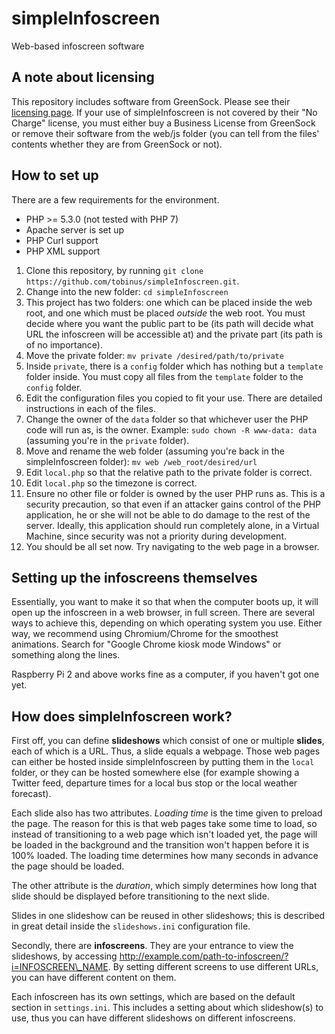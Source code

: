 # simpleInfoscreen
Web-based infoscreen software

## A note about licensing

This repository includes software from GreenSock. Please
see their [licensing page](https://greensock.com/licensing/). If your use
of simpleInfoscreen is not covered by their "No Charge" license, you must
either buy a Business License from GreenSock or remove their software from
the web/js folder (you can tell from the files' contents whether they are from
GreenSock or not).

## How to set up

There are a few requirements for the environment.

* PHP >= 5.3.0 (not tested with PHP 7)
* Apache server is set up
* PHP Curl support
* PHP XML support

1.  Clone this repository, by running `git clone https://github.com/tobinus/simpleInfoscreen.git`.
2.  Change into the new folder: `cd simpleInfoscreen`
3.  This project has two folders: one which can be placed inside the web root, and one which must
    be placed _outside_ the web root. You must decide where you want the public part to be
    (its path will decide what URL the infoscreen will be accessible at) and the private part
    (its path is of no importance).
4.  Move the private folder: `mv private /desired/path/to/private`
5.  Inside `private`, there is a `config` folder which has nothing but a `template` folder
    inside. You must copy all files from the `template` folder to the `config` folder.
6.  Edit the configuration files you copied to fit your use. There are detailed instructions in each of the files.
7.  Change the owner of the `data` folder so that whichever user the PHP code will run as, is the owner. Example:
    `sudo chown -R www-data: data` (assuming you're in the `private` folder).
8.  Move and rename the web folder (assuming you're back in the simpleInfoscreen folder): `mv web /web_root/desired/url`
9.  Edit `local.php` so that the relative path to the private folder is correct.
10. Edit `local.php` so the timezone is correct.
11. Ensure no other file or folder is owned by the user PHP runs as. This is a security precaution, so that even if
    an attacker gains control of the PHP application, he or she will not be able to do damage to the rest of the 
    server. Ideally, this application should run completely alone, in a Virtual Machine, since security was not
    a priority during development.
12. You should be all set now. Try navigating to the web page in a browser.

## Setting up the infoscreens themselves

Essentially, you want to make it so that when the computer boots up, it will
open up the infoscreen in a web browser, in full screen. There are several
ways to achieve this, depending on which operating system you use. Either way,
we recommend using Chromium/Chrome for the smoothest animations. Search for
"Google Chrome kiosk mode Windows" or something along the lines.

Raspberry Pi 2 and above works fine as a computer, if you haven't got
one yet.

## How does simpleInfoscreen work?

First off, you can define **slideshows** which consist of one or multiple 
**slides**, each of which is a URL. Thus, a slide equals a webpage.
Those web pages can either be hosted inside simpleInfoscreen by putting
them in the `local` folder, or they can be hosted somewhere else
(for example showing a Twitter feed, departure times for a local bus
stop or the local weather forecast).

Each slide also has two attributes. *Loading time* is the time given to
preload the page. The reason for this is that web pages take some time to
load, so instead of transitioning to a web page which isn't loaded yet,
the page will be loaded in the background and the transition won't happen
before it is 100% loaded. The loading time determines how many seconds
in advance the page should be loaded.

The other attribute is the *duration*, which simply determines how long
that slide should be displayed before transitioning to the next slide.

Slides in one slideshow can be reused in other slideshows; this is
described in great detail inside the `slideshows.ini` configuration file.

Secondly, there are **infoscreens**. They are your entrance to view
the slideshows, by accessing http://example.com/path-to-infoscreen/?i=INFOSCREEN\_NAME.
By setting different screens to use different URLs, you can have different
content on them.

Each infoscreen has its own settings, which are based on the default section
in `settings.ini`. This includes a setting about which slideshow(s) to use,
thus you can have different slideshows on different infoscreens.


